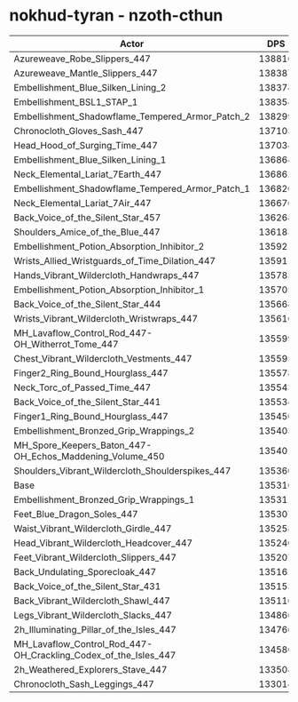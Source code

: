 # nokhud-tyran - nzoth-cthun
| Actor | DPS | Increase |
|---|:---:|:---:|
|Azureweave_Robe_Slippers_447|138816|2.59%|
|Azureweave_Mantle_Slippers_447|138387|2.27%|
|Embellishment_Blue_Silken_Lining_2|138374|2.26%|
|Embellishment_BSL1_STAP_1|138354|2.25%|
|Embellishment_Shadowflame_Tempered_Armor_Patch_2|138299|2.20%|
|Chronocloth_Gloves_Sash_447|137103|1.32%|
|Head_Hood_of_Surging_Time_447|137034|1.27%|
|Embellishment_Blue_Silken_Lining_1|136864|1.14%|
|Neck_Elemental_Lariat_7Earth_447|136862|1.14%|
|Embellishment_Shadowflame_Tempered_Armor_Patch_1|136820|1.11%|
|Neck_Elemental_Lariat_7Air_447|136676|1.01%|
|Back_Voice_of_the_Silent_Star_457|136268|0.70%|
|Shoulders_Amice_of_the_Blue_447|136183|0.64%|
|Embellishment_Potion_Absorption_Inhibitor_2|135921|0.45%|
|Wrists_Allied_Wristguards_of_Time_Dilation_447|135911|0.44%|
|Hands_Vibrant_Wildercloth_Handwraps_447|135783|0.35%|
|Embellishment_Potion_Absorption_Inhibitor_1|135705|0.29%|
|Back_Voice_of_the_Silent_Star_444|135668|0.26%|
|Wrists_Vibrant_Wildercloth_Wristwraps_447|135616|0.22%|
|MH_Lavaflow_Control_Rod_447-OH_Witherrot_Tome_447|135599|0.21%|
|Chest_Vibrant_Wildercloth_Vestments_447|135595|0.21%|
|Finger2_Ring_Bound_Hourglass_447|135578|0.19%|
|Neck_Torc_of_Passed_Time_447|135543|0.17%|
|Back_Voice_of_the_Silent_Star_441|135534|0.16%|
|Finger1_Ring_Bound_Hourglass_447|135450|0.10%|
|Embellishment_Bronzed_Grip_Wrappings_2|135403|0.06%|
|MH_Spore_Keepers_Baton_447-OH_Echos_Maddening_Volume_450|135401|0.06%|
|Shoulders_Vibrant_Wildercloth_Shoulderspikes_447|135360|0.03%|
|Base|135316|0.00%|
|Embellishment_Bronzed_Grip_Wrappings_1|135311|0.00%|
|Feet_Blue_Dragon_Soles_447|135307|-0.01%|
|Waist_Vibrant_Wildercloth_Girdle_447|135258|-0.04%|
|Head_Vibrant_Wildercloth_Headcover_447|135240|-0.06%|
|Feet_Vibrant_Wildercloth_Slippers_447|135207|-0.08%|
|Back_Undulating_Sporecloak_447|135161|-0.11%|
|Back_Voice_of_the_Silent_Star_431|135153|-0.12%|
|Back_Vibrant_Wildercloth_Shawl_447|135116|-0.15%|
|Legs_Vibrant_Wildercloth_Slacks_447|134866|-0.33%|
|2h_Illuminating_Pillar_of_the_Isles_447|134766|-0.41%|
|MH_Lavaflow_Control_Rod_447-OH_Crackling_Codex_of_the_Isles_447|134580|-0.54%|
|2h_Weathered_Explorers_Stave_447|133508|-1.34%|
|Chronocloth_Sash_Leggings_447|133014|-1.70%|
